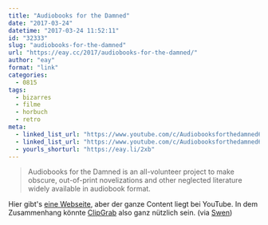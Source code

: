 ```yaml
---
title: "Audiobooks for the Damned"
date: "2017-03-24"
datetime: "2017-03-24 11:52:11"
id: "32333"
slug: "audiobooks-for-the-damned"
url: "https://eay.cc/2017/audiobooks-for-the-damned/"
author: "eay"
format: "link"
categories:
  - 0815
tags:
  - bizarres
  - filme
  - horbuch
  - retro
meta:
  - linked_list_url: "https://www.youtube.com/c/Audiobooksforthedamned666"
  - linked_list_url: "https://www.youtube.com/c/Audiobooksforthedamned666"
  - yourls_shorturl: "https://eay.li/2xb"
---
```


> Audiobooks for the Damned is an all-volunteer project to make obscure, out-of-print novelizations and other neglected literature widely available in audiobook format.

Hier gibt's [eine Webseite](https://www.audiobooksforthedamned.com/), aber der ganze Content liegt bei YouTube. In dem Zusammenhang könnte [ClipGrab](https://clipgrab.de/) also ganz nützlich sein. (via [Swen](https://swen.antville.org/stories/2250667/))
